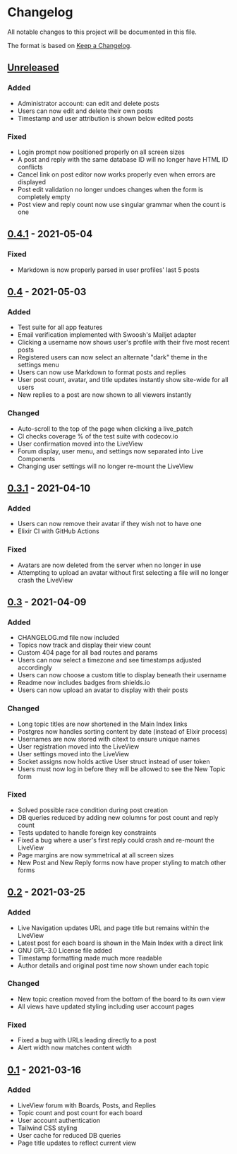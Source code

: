 # Changelog

All notable changes to this project will be documented in this file.

The format is based on [Keep a Changelog](https://keepachangelog.com/en/1.0.0/).

## [Unreleased]

### Added

- Administrator account: can edit and delete posts
- Users can now edit and delete their own posts
- Timestamp and user attribution is shown below edited posts

### Fixed

- Login prompt now positioned properly on all screen sizes
- A post and reply with the same database ID will no longer have HTML ID conflicts
- Cancel link on post editor now works properly even when errors are displayed
- Post edit validation no longer undoes changes when the form is completely empty
- Post view and reply count now use singular grammar when the count is one

## [0.4.1] - 2021-05-04

### Fixed

- Markdown is now properly parsed in user profiles' last 5 posts

## [0.4] - 2021-05-03

### Added

- Test suite for all app features
- Email verification implemented with Swoosh's Mailjet adapter
- Clicking a username now shows user's profile with their five most recent posts
- Registered users can now select an alternate "dark" theme in the settings menu
- Users can now use Markdown to format posts and replies
- User post count, avatar, and title updates instantly show site-wide for all users
- New replies to a post are now shown to all viewers instantly

### Changed

- Auto-scroll to the top of the page when clicking a live_patch
- CI checks coverage % of the test suite with codecov.io
- User confirmation moved into the LiveView
- Forum display, user menu, and settings now separated into Live Components
- Changing user settings will no longer re-mount the LiveView

## [0.3.1] - 2021-04-10

### Added

- Users can now remove their avatar if they wish not to have one
- Elixir CI with GitHub Actions

### Fixed

- Avatars are now deleted from the server when no longer in use
- Attempting to upload an avatar without first selecting a file will no longer crash the LiveView

## [0.3] - 2021-04-09

### Added

- CHANGELOG.md file now included
- Topics now track and display their view count
- Custom 404 page for all bad routes and params
- Users can now select a timezone and see timestamps adjusted accordingly
- Users can now choose a custom title to display beneath their username
- Readme now includes badges from shields.io
- Users can now upload an avatar to display with their posts

### Changed

- Long topic titles are now shortened in the Main Index links
- Postgres now handles sorting content by date (instead of Elixir process)
- Usernames are now stored with citext to ensure unique names
- User registration moved into the LiveView
- User settings moved into the LiveView
- Socket assigns now holds active User struct instead of user token
- Users must now log in before they will be allowed to see the New Topic form

### Fixed

- Solved possible race condition during post creation
- DB queries reduced by adding new columns for post count and reply count
- Tests updated to handle foreign key constraints
- Fixed a bug where a user's first reply could crash and re-mount the LiveView
- Page margins are now symmetrical at all screen sizes
- New Post and New Reply forms now have proper styling to match other forms

## [0.2] - 2021-03-25

### Added

- Live Navigation updates URL and page title but remains within the LiveView
- Latest post for each board is shown in the Main Index with a direct link
- GNU GPL-3.0 License file added
- Timestamp formatting made much more readable
- Author details and original post time now shown under each topic

### Changed

- New topic creation moved from the bottom of the board to its own view
- All views have updated styling including user account pages

### Fixed

- Fixed a bug with URLs leading directly to a post
- Alert width now matches content width

## [0.1] - 2021-03-16

### Added

- LiveView forum with Boards, Posts, and Replies
- Topic count and post count for each board
- User account authentication
- Tailwind CSS styling
- User cache for reduced DB queries
- Page title updates to reflect current view

[Unreleased]: https://github.com/APB9785/phxBB/compare/0.4.1...HEAD
[0.4.1]: https://github.com/APB9785/phxBB/compare/0.4...0.4.1
[0.4]: https://github.com/APB9785/phxBB/compare/0.3.1...0.4
[0.3.1]: https://github.com/APB9785/phxBB/compare/0.3...0.3.1
[0.3]: https://github.com/APB9785/phxBB/compare/0.2...0.3
[0.2]: https://github.com/APB9785/phxBB/compare/0.1...0.2
[0.1]: https://github.com/APB9785/phxBB/releases/tag/0.1

